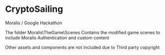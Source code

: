 # CryptoSailing
Moralis / Google Hackathon

The folder Moralis\TheGame\Scenes
Contains the modified game scenes to include Moralis Authentication and custom content

Other assets and components are not included due to Third party copyright
